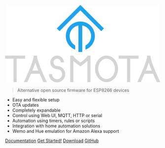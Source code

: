 ![icon](_media/frontlogob.svg ":size=100%")

>Alternative open source firmware for ESP8266 devices

- Easy and flexible setup
- OTA updates 
- Completely expandable
- Control using Web UI, MQTT, HTTP or serial 
- Automation using timers, rules or scripts
- Integration with home automation solutions
- Wemo and Hue emulation for Amazon Alexa support


[Documentation](Home)
[Get Started!](/installation/)
[Download](http://thehackbox.org/tasmota/release/)
[GitHub](https://github.com/arendst/Tasmota)



